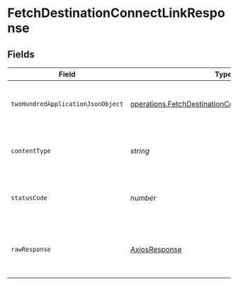 # FetchDestinationConnectLinkResponse


## Fields

| Field                                                                                                                    | Type                                                                                                                     | Required                                                                                                                 | Description                                                                                                              |
| ------------------------------------------------------------------------------------------------------------------------ | ------------------------------------------------------------------------------------------------------------------------ | ------------------------------------------------------------------------------------------------------------------------ | ------------------------------------------------------------------------------------------------------------------------ |
| `twoHundredApplicationJsonObject`                                                                                        | [operations.FetchDestinationConnectLinkResponseBody](../../models/operations/fetchdestinationconnectlinkresponsebody.md) | :heavy_minus_sign:                                                                                                       | Successfully retrieved destination connect link details.                                                                 |
| `contentType`                                                                                                            | *string*                                                                                                                 | :heavy_check_mark:                                                                                                       | HTTP response content type for this operation                                                                            |
| `statusCode`                                                                                                             | *number*                                                                                                                 | :heavy_check_mark:                                                                                                       | HTTP response status code for this operation                                                                             |
| `rawResponse`                                                                                                            | [AxiosResponse](https://axios-http.com/docs/res_schema)                                                                  | :heavy_minus_sign:                                                                                                       | Raw HTTP response; suitable for custom response parsing                                                                  |